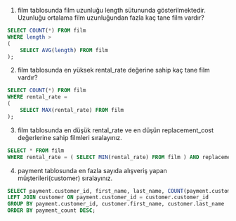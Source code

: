 1. film tablosunda film uzunluğu length sütununda gösterilmektedir. Uzunluğu ortalama film uzunluğundan fazla kaç tane film vardır?

````SQL
SELECT COUNT(*) FROM film
WHERE length >
(
	SELECT AVG(length) FROM film
);
````


2. film tablosunda en yüksek rental_rate değerine sahip kaç tane film vardır?

````SQL
SELECT COUNT(*) FROM film
WHERE rental_rate =
(
	SELECT MAX(rental_rate) FROM film
);
````

3. film tablosunda en düşük rental_rate ve en düşün replacement_cost değerlerine sahip filmleri sıralayınız.

````SQL
SELECT * FROM film
WHERE rental_rate = ( SELECT MIN(rental_rate) FROM film ) AND replacement_cost = ( SELECT MIN(replacement_cost) FROM film );
````

4. payment tablosunda en fazla sayıda alışveriş yapan müşterileri(customer) sıralayınız.

````SQL
SELECT payment.customer_id, first_name, last_name, COUNT(payment.customer_id) FROM payment
LEFT JOIN customer ON payment.customer_id = customer.customer_id
GROUP BY payment.customer_id, customer.first_name, customer.last_name
ORDER BY payment_count DESC;
````